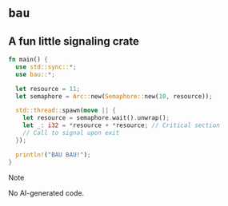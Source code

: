 # `bau`

## A fun little signaling crate

```rust
fn main() {
  use std::sync::*;
  use bau::*;

  let resource = 11;
  let semaphore = Arc::new(Semaphore::new(10, resource));

  std::thread::spawn(move || {
    let resource = semaphore.wait().unwrap();
    let _: i32 = *resource + *resource; // Critical section
    // Call to signal upon exit
  });

  println!("BAU BAU!");
}
```

> [!NOTE]
> No AI-generated code.
